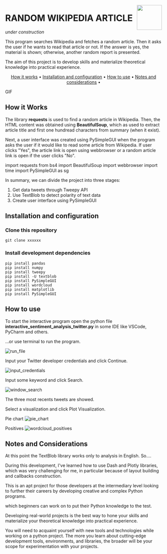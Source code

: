 <img src="https://user-images.githubusercontent.com/44107852/234053564-e2fda92f-5f46-44d7-b9b4-956ae824adb9.png" align="right"
      width="80" height="80">
      
# RANDOM WIKIPEDIA ARTICLE

*under construction*

This program searches Wikipedia and fetches a random article. Then it asks the user if he wants to read that article or not. If the answer is yes, the material is shown; otherwise, another random report is presented.

The aim of this project is to develop skills and materialize theoretical knowledge into practical experience.

<p align="center">
  <a href="#how-it-works">How it works</a> •
  <a href="#installation-and-configuration">Installation and configuration</a> •
  <a href="#how-to-use">How to use</a> •
  <a href="#notes-and-considerations">Notes and considerations</a> •
</p>

GIF

## How it Works  

The library **requests** is used to find a random article in Wikipedia. Then, the HTML content was obtained using **BeautifulSoup**, which as used to extract article title and first one hundread characters from summary (when it exist).

Next, a user interface was created using PySimpleGUI when the program asks the user if it would like to read some article from Wikipedia. If user clicks "Yes", the article link is open using webbrowser or a random article link is open if the user clicks "No". 


import requests
from bs4 import BeautifulSoup
import webbrowser
import time
import PySimpleGUI as sg




In summary, we can divide the project into three stages:

1. Get data tweets through Tweepy API
2. Use TextBlob to detect polarity of text data
3. Create user interface using PySimpleGUI


## Installation and configuration 

### Clone this repository
```
git clone xxxxxx
```  
  
### Install development dependencies
```
pip install pandas  
pip install numpy  
pip install tweepy  
pip install -U textblob  
pip install PySimpleGUI  
pip install wordcloud  
pip install matplotlib
pip install PySimpleGUI
```  


## How to use

To start the interactive program open the python file **interactive_sentiment_analysis_twitter.py** in some IDE like VSCode, PyCharm and others.  

...or use terminal to run the program.  

![run_file](https://user-images.githubusercontent.com/44107852/215883432-40ab2c4c-7129-46c8-bf39-5f3dbe1da261.jpg)

Input your Twitter developer credentials and click Continue.

![input_credentials](https://user-images.githubusercontent.com/44107852/215883476-e17b19fc-e35e-421e-adeb-7c3cc1132787.jpg)

Input some keyword and click Search.

![window_search](https://user-images.githubusercontent.com/44107852/215883553-2d29cbaa-dbaa-473f-b2d5-76731cf0741f.jpg)

The three most recents tweets are showed.

Select a visualization and click Plot Visualization.

Pie chart
![pie_chart](https://user-images.githubusercontent.com/44107852/216157872-bb3f1ca0-754d-42e9-9307-4f184bf7518f.jpg)


Positives
![wordcloud_positives](https://user-images.githubusercontent.com/44107852/216157939-a693e962-e3d5-4224-b7c2-253bbcb48687.jpg)





## Notes and Considerations

At this point the TextBlob library works only to analysis in English. So....

During this development, I've learned how to use Dash and Plotly libraries, which was very challenging for me, in particular because of layout building and callbacks construction.





This is an apt project for those developers at the intermediary level looking to further their careers by developing creative and complex Python programs. 

which beginners can work on to put their Python knowledge to the test.

Developing real-world projects is the best way to hone your skills and materialize your theoretical knowledge into practical experience. 


You will need to acquaint yourself with new tools and technologies while working on a python project. The more you learn about cutting-edge development tools, environments, and libraries, the broader will be your scope for experimentation with your projects. 
